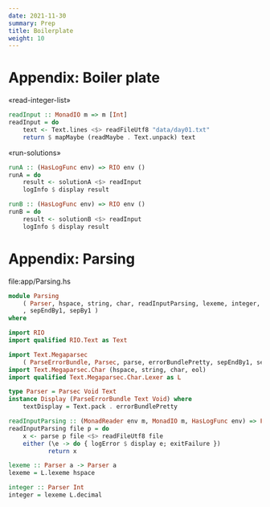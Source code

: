 ```yaml
---
date: 2021-11-30
summary: Prep
title: Boilerplate
weight: 10
---
```


# Appendix: Boiler plate

<div class="named-code-block">

«read-integer-list»

``` haskell
readInput :: MonadIO m => m [Int]
readInput = do
    text <- Text.lines <$> readFileUtf8 "data/day01.txt"
    return $ mapMaybe (readMaybe . Text.unpack) text
```

</div>

<div class="named-code-block">

«run-solutions»

``` haskell
runA :: (HasLogFunc env) => RIO env ()
runA = do 
    result <- solutionA <$> readInput
    logInfo $ display result

runB :: (HasLogFunc env) => RIO env ()
runB = do 
    result <- solutionB <$> readInput
    logInfo $ display result
```

</div>

# Appendix: Parsing

<div class="named-code-block">

file:app/Parsing.hs

``` haskell
module Parsing
    ( Parser, hspace, string, char, readInputParsing, lexeme, integer, eol
    , sepEndBy1, sepBy1 )
where

import RIO
import qualified RIO.Text as Text

import Text.Megaparsec
    ( ParseErrorBundle, Parsec, parse, errorBundlePretty, sepEndBy1, sepBy1 )
import Text.Megaparsec.Char (hspace, string, char, eol)
import qualified Text.Megaparsec.Char.Lexer as L

type Parser = Parsec Void Text
instance Display (ParseErrorBundle Text Void) where
    textDisplay = Text.pack . errorBundlePretty

readInputParsing :: (MonadReader env m, MonadIO m, HasLogFunc env) => FilePath -> Parser a -> m a
readInputParsing file p = do
    x <- parse p file <$> readFileUtf8 file
    either (\e -> do { logError $ display e; exitFailure })
           return x

lexeme :: Parser a -> Parser a
lexeme = L.lexeme hspace

integer :: Parser Int
integer = lexeme L.decimal
```

</div>
